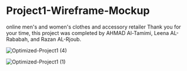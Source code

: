# Project1-Wireframe-Mockup
online men's and women's clothes and accessory retailer Thank you for your time, this project was completed by AHMAD Al-Tamimi, Leena AL-Rababah, and Razan AL-Rjoub.

![Optimized-Project1 (4)](https://github.com/Razan-Rjoub/Project1-Wireframe-Mockup/assets/111699095/b2d5b9dc-fe1b-4cfa-894d-c66ab9dc5d16)


![Optimized-Project1 (1)](https://github.com/Razan-Rjoub/Project1-Wireframe-Mockup/assets/111699095/69539921-eedc-46e5-ac42-8db49d49007a)

